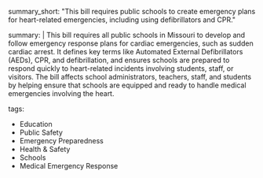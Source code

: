 summary_short: "This bill requires public schools to create emergency plans for heart-related emergencies, including using defibrillators and CPR."

summary: |
  This bill requires all public schools in Missouri to develop and follow emergency response plans for cardiac emergencies, such as sudden cardiac arrest. It defines key terms like Automated External Defibrillators (AEDs), CPR, and defibrillation, and ensures schools are prepared to respond quickly to heart-related incidents involving students, staff, or visitors. The bill affects school administrators, teachers, staff, and students by helping ensure that schools are equipped and ready to handle medical emergencies involving the heart.

tags:
  - Education
  - Public Safety
  - Emergency Preparedness
  - Health & Safety
  - Schools
  - Medical Emergency Response
